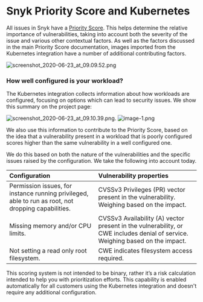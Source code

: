 # Snyk Priority Score and Kubernetes

All issues in Snyk have a [Priority Score](https://support.snyk.io/hc/en-us/articles/360009884837). This helps determine the relative importance of vulnerabilities, taking into account both the severity of the issue and various other contextual factors. As well as the factors discussed in the main Priority Score documentation, images imported from the Kubernetes integration have a number of additional contributing factors.

![screenshot\_2020-06-23\_at\_09.09.52.png](https://support.snyk.io/hc/article_attachments/360009895498/screenshot_2020-06-23_at_09.09.52.png)

### How well configured is your workload?

The Kubernetes integration collects information about how workloads are configured, focusing on options which can lead to security issues. We show this summary on the project page:

![screenshot\_2020-06-23\_at\_09.10.39.png](https://support.snyk.io/hc/article_attachments/360009895518/screenshot_2020-06-23_at_09.10.39.png).    ![image-1.png](https://support.snyk.io/hc/article_attachments/360009912317/image-1.png)

We also use this information to contribute to the Priority Score, based on the idea that a vulnerability present in a workload that is poorly configured scores higher than the same vulnerability in a well configured one.

We do this based on both the nature of the vulnerabilities and the specific issues raised by the configuration. We take the following into account today.

| **Configuration** | **Vulnerability properties** |
| :--- | :--- |
| Permission issues, for instance running privileged, able to run as root, not dropping capabilities. | CVSSv3 Privileges \(PR\) vector present in the vulnerability. Weighing based on the impact. |
| Missing memory and/or CPU limits. | CVSSv3 Availability \(A\) vector present in the vulnerability, or CWE includes denial of service. Weighing based on the impact. |
| Not setting a read only root filesystem. | CWE indicates filesystem access required. |

This scoring system is not intended to be binary, rather it’s a risk calculation intended to help you with prioritization efforts. This capability is enabled automatically for all customers using the Kubernetes integration and doesn't require any additional configuration.

